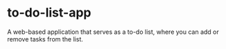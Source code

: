 # to-do-list-app
A web-based application that serves as a to-do list, where you can add or remove tasks from the list.
